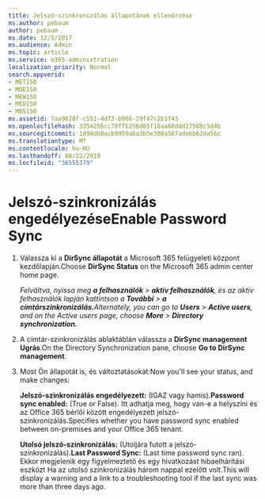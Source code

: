 ```yaml
---
title: Jelszó-szinkronizálás állapotának ellenőrzése
ms.author: pebaum
author: pebaum
ms.date: 12/5/2017
ms.audience: Admin
ms.topic: article
ms.service: o365-administration
localization_priority: Normal
search.appverid:
- MET150
- MOE150
- MEW150
- MED150
- MBS150
ms.assetid: 7aa9628f-c551-4d73-b966-29f47c2b3f43
ms.openlocfilehash: 3354256cc70ffb256d65f18aa68ddd27588c5d4b
ms.sourcegitcommit: 1d98db8acb9959aba3b5e308a567ade6b62da56c
ms.translationtype: MT
ms.contentlocale: hu-HU
ms.lasthandoff: 08/22/2019
ms.locfileid: "36555379"
---
```

# <a name="enable-password-sync"></a><span data-ttu-id="36c2f-102">Jelszó-szinkronizálás engedélyezése</span><span class="sxs-lookup"><span data-stu-id="36c2f-102">Enable Password Sync</span></span>

1.  <span data-ttu-id="36c2f-103">Válassza ki a **DirSync állapotát** a Microsoft 365 felügyeleti központ kezdőlapján.</span><span class="sxs-lookup"><span data-stu-id="36c2f-103">Choose **DirSync Status** on the Microsoft 365 admin center home page.</span></span> 
    
     <span data-ttu-id="36c2f-104">*Felváltva, nyissa meg **a felhasználók** \> **aktív felhasználók**, és az aktív felhasználók lapján kattintson a **További** \> **a címtárszinkronizálás.***</span><span class="sxs-lookup"><span data-stu-id="36c2f-104">*Alternately, you can go to **Users** \> **Active users**, and on the Active users page, choose **More** \> **Directory synchronization.***</span></span> 
    
2. <span data-ttu-id="36c2f-105">A címtár-szinkronizálás ablaktáblán válassza a **DirSync management Ugrás**.</span><span class="sxs-lookup"><span data-stu-id="36c2f-105">On the Directory Synchronization pane, choose **Go to DirSync management**.</span></span> 
    
3. <span data-ttu-id="36c2f-106">Most Ön állapotát is, és változtatásokat:</span><span class="sxs-lookup"><span data-stu-id="36c2f-106">Now you'll see your status, and make changes:</span></span>
    
    <span data-ttu-id="36c2f-107">**Jelszó-szinkronizálás engedélyezett:** (IGAZ vagy hamis).</span><span class="sxs-lookup"><span data-stu-id="36c2f-107">**Password sync enabled:** (True or False).</span></span> <span data-ttu-id="36c2f-108">Itt adhatja meg, hogy van-e a helyszíni és az Office 365 bérlői között engedélyezett jelszó-szinkronizálás.</span><span class="sxs-lookup"><span data-stu-id="36c2f-108">Specifies whether you have password sync enabled between on-premises and your Office 365 tenant.</span></span> 
    
    <span data-ttu-id="36c2f-109">**Utolsó jelszó-szinkronizálás:** (Utoljára futott a jelszó-szinkronizálás).</span><span class="sxs-lookup"><span data-stu-id="36c2f-109">**Last Password Sync:** (Last time password sync ran).</span></span> <span data-ttu-id="36c2f-110">Ekkor megjelenik egy figyelmeztető és egy hivatkozást hibaelhárítási eszközt Ha az utolsó szinkronizálás három nappal ezelőtt volt.</span><span class="sxs-lookup"><span data-stu-id="36c2f-110">This will display a warning and a link to a troubleshooting tool if the last sync was more than three days ago.</span></span> 
    

